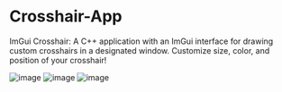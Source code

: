 # Crosshair-App
ImGui Crosshair: A C++ application with an ImGui interface for drawing custom crosshairs in a designated window. Customize size, color, and position of your crosshair!

![image](https://github.com/labyla/Crosshair-App/assets/102356819/bf954116-cb58-42d0-ad0b-5fd91df09208)
![image](https://github.com/labyla/Crosshair-App/assets/102356819/4d50854e-6ebf-4145-aadf-a4e0fca5ba98)
![image](https://github.com/labyla/Crosshair-App/assets/102356819/5abbb24b-9d73-47ec-88f3-297fe3c2b5fc)
